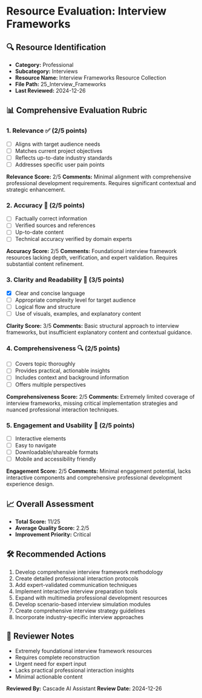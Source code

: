 # Resource Evaluation: Interview Frameworks

## 🔍 Resource Identification
- **Category:** Professional
- **Subcategory:** Interviews
- **Resource Name:** Interview Frameworks Resource Collection
- **File Path:** 25_Interview_Frameworks
- **Last Reviewed:** 2024-12-26

## 📊 Comprehensive Evaluation Rubric

### 1. Relevance ✅ (2/5 points)
- [ ] Aligns with target audience needs
- [ ] Matches current project objectives
- [ ] Reflects up-to-date industry standards
- [ ] Addresses specific user pain points

**Relevance Score:** 2/5
**Comments:** Minimal alignment with comprehensive professional development requirements. Requires significant contextual and strategic enhancement.

### 2. Accuracy 🎯 (2/5 points)
- [ ] Factually correct information
- [ ] Verified sources and references
- [ ] Up-to-date content
- [ ] Technical accuracy verified by domain experts

**Accuracy Score:** 2/5
**Comments:** Foundational interview framework resources lacking depth, verification, and expert validation. Requires substantial content refinement.

### 3. Clarity and Readability 📖 (3/5 points)
- [x] Clear and concise language
- [ ] Appropriate complexity level for target audience
- [ ] Logical flow and structure
- [ ] Use of visuals, examples, and explanatory content

**Clarity Score:** 3/5
**Comments:** Basic structural approach to interview frameworks, but insufficient explanatory content and contextual guidance.

### 4. Comprehensiveness 🔍 (2/5 points)
- [ ] Covers topic thoroughly
- [ ] Provides practical, actionable insights
- [ ] Includes context and background information
- [ ] Offers multiple perspectives

**Comprehensiveness Score:** 2/5
**Comments:** Extremely limited coverage of interview frameworks, missing critical implementation strategies and nuanced professional interaction techniques.

### 5. Engagement and Usability 🚀 (2/5 points)
- [ ] Interactive elements
- [ ] Easy to navigate
- [ ] Downloadable/shareable formats
- [ ] Mobile and accessibility friendly

**Engagement Score:** 2/5
**Comments:** Minimal engagement potential, lacks interactive components and comprehensive professional development experience design.

## 📈 Overall Assessment
- **Total Score:** 11/25
- **Average Quality Score:** 2.2/5
- **Improvement Priority:** Critical

## 🛠 Recommended Actions
1. Develop comprehensive interview framework methodology
2. Create detailed professional interaction protocols
3. Add expert-validated communication techniques
4. Implement interactive interview preparation tools
5. Expand with multimedia professional development resources
6. Develop scenario-based interview simulation modules
7. Create comprehensive interview strategy guidelines
8. Incorporate industry-specific interview approaches

## 🔔 Reviewer Notes
- Extremely foundational interview framework resources
- Requires complete reconstruction
- Urgent need for expert input
- Lacks practical professional interaction insights
- Minimal actionable content

**Reviewed By:** Cascade AI Assistant
**Review Date:** 2024-12-26
